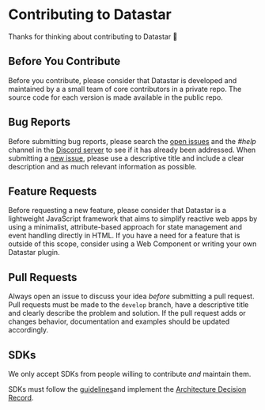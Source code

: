 # Contributing to Datastar

Thanks for thinking about contributing to Datastar 🚀

## Before You Contribute

Before you contribute, please consider that Datastar is developed and maintained by a a small team of core contributors in a private repo. The source code for each version is made available in the public repo.

## Bug Reports

Before submitting bug reports, please search the [open issues](https://github.com/starfederation/datastar/issues) and the _#help_ channel in the [Discord server](https://discord.gg/bnRNgZjgPh) to see if it has already been addressed. When submitting a [new issue](https://github.com/starfederation/datastar/issues/new), please use a descriptive title and include a clear description and as much relevant information as possible.

## Feature Requests

Before requesting a new feature, please consider that Datastar is a lightweight JavaScript framework that aims to simplify reactive web apps by using a minimalist, attribute-based approach for state management and event handling directly in HTML. If you have a need for a feature that is outside of this scope, consider using a Web Component or writing your own Datastar plugin.

## Pull Requests

Always open an issue to discuss your idea _before_ submitting a pull request. Pull requests must be made to the `develop` branch, have a descriptive title and clearly describe the problem and solution. If the pull request adds or changes behavior, documentation and examples should be updated accordingly.

## SDKs

We only accept SDKs from people willing to contribute _and_ maintain them.

SDKs must follow the [guidelines](https://github.com/starfederation/datastar/blob/main/sdk/README.md)and implement the [Architecture Decision Record](https://github.com/starfederation/datastar/blob/develop/sdk/ADR.md).